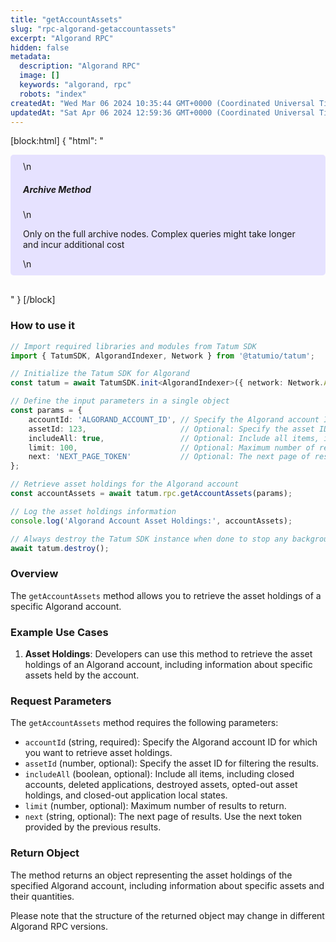 ```yaml
---
title: "getAccountAssets"
slug: "rpc-algorand-getaccountassets"
excerpt: "Algorand RPC"
hidden: false
metadata: 
  description: "Algorand RPC"
  image: []
  keywords: "algorand, rpc"
  robots: "index"
createdAt: "Wed Mar 06 2024 10:35:44 GMT+0000 (Coordinated Universal Time)"
updatedAt: "Sat Apr 06 2024 12:59:36 GMT+0000 (Coordinated Universal Time)"
---
```

[block:html]
{
  "html": "<div style="padding: 10px 20px; border-radius: 5px; background-color: #e6e2ff; margin: 0 0 30px 0;">\n  <h5>Archive Method</h5>\n  <p>Only on the full archive nodes. Complex queries might take longer and incur additional cost</p>\n</div>"
}
[/block]


### How to use it

```typescript
// Import required libraries and modules from Tatum SDK
import { TatumSDK, AlgorandIndexer, Network } from '@tatumio/tatum';

// Initialize the Tatum SDK for Algorand
const tatum = await TatumSDK.init<AlgorandIndexer>({ network: Network.ALGORAND_INDEXER });

// Define the input parameters in a single object
const params = {
    accountId: 'ALGORAND_ACCOUNT_ID', // Specify the Algorand account ID for which you want to retrieve asset holdings.
    assetId: 123,                     // Optional: Specify the asset ID (number) for filtering.
    includeAll: true,                 // Optional: Include all items, including closed accounts, deleted applications, destroyed assets, opted-out asset holdings, and closed-out application local states (boolean).
    limit: 100,                       // Optional: Maximum number of results to return (number).
    next: 'NEXT_PAGE_TOKEN'           // Optional: The next page of results. Use the next token provided by the previous results (string).
};

// Retrieve asset holdings for the Algorand account
const accountAssets = await tatum.rpc.getAccountAssets(params);

// Log the asset holdings information
console.log('Algorand Account Asset Holdings:', accountAssets);

// Always destroy the Tatum SDK instance when done to stop any background processes
await tatum.destroy();
```

### Overview

The `getAccountAssets` method allows you to retrieve the asset holdings of a specific Algorand account.

### Example Use Cases

1. **Asset Holdings**: Developers can use this method to retrieve the asset holdings of an Algorand account, including information about specific assets held by the account.

### Request Parameters

The `getAccountAssets` method requires the following parameters:

- `accountId` (string, required): Specify the Algorand account ID for which you want to retrieve asset holdings.
- `assetId` (number, optional): Specify the asset ID for filtering the results.
- `includeAll` (boolean, optional): Include all items, including closed accounts, deleted applications, destroyed assets, opted-out asset holdings, and closed-out application local states.
- `limit` (number, optional): Maximum number of results to return.
- `next` (string, optional): The next page of results. Use the next token provided by the previous results.

### Return Object

The method returns an object representing the asset holdings of the specified Algorand account, including information about specific assets and their quantities. 

Please note that the structure of the returned object may change in different Algorand RPC versions.
